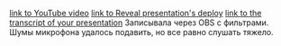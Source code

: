 [link to YouTube video](https://youtu.be/KWPwXx5kDXU)
[link to Reveal presentation's deploy](https://rolling-scopes-school.github.io/komalapa-JSFE2021Q3/presentation)
[link to the transcript of your presentation](https://docs.google.com/document/d/1ordry4G_kLI1RfSkyuaBvy1PS_ClQl4W0RRkiL8koHQ/edit?usp=sharing)
Записывала через OBS с фильтрами. Шумы микрофона удалось подавить, но все равно слушать тяжело.
